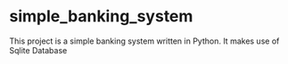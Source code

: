 # simple_banking_system
This project is a simple banking system written in Python. It makes use of Sqlite Database
